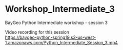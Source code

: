 # Workshop_Intermediate_3
 BayGeo Python Intermediate workshop - session 3

Video recording for this session <br>
https://baygeo-python-spring19.s3-us-west-1.amazonaws.com/Python_Intermediate_Session_3.mp4
